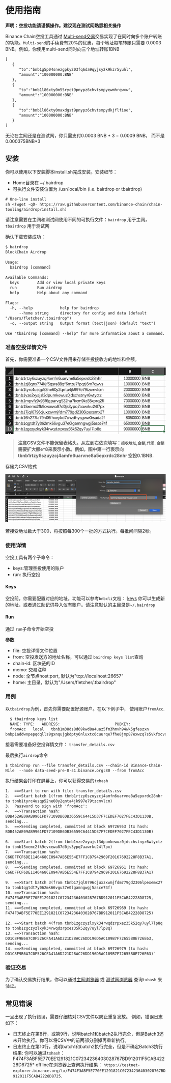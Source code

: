 # 使用指南

**声明：空投功能请谨慎操作。建议现在测试网熟悉相关操作**

Binance Chain空投工具通过 [Multi-send交易](https://docs.binance.org/transfer.html#multi-send)交易实现了在同时向多个账户转账的功能。`Multi-send`的手续费有20%的优惠，每个地址每笔转账只需要 0.0003 BNB。例如，你使用multi-send同时向三个地址转账1BNB

```
[
   {
      "to":"bnb1g5p04snezgpky203fq6da9qyjsy2k9kzr5yuhl",
      "amount":"100000000:BNB"
   },
   {
      "to":"bnb1l86xty0m55ryct9pnypz6chvtsmpyewmhrqwxw",
      "amount":"100000000:BNB"
   },
   {
      "to":"bnb1l86xty0maxdgst9pnypz6chvtsmpydkjflfioe",
      "amount":"100000000:BNB"
   }
]
```

无论在主网还是在测试网，你只需支付0.0003 BNB * 3 = 0.0009 BNB， 而不是0.000375BNB*3

## 安装

你可以使用以下安装脚本install.sh完成安装。安装细节：

* Home目录在 ~/.bairdrop
* 可执行文件安装位置为 /usr/local/bin (i.e. bairdrop or tbairdrop)

```
# One-line install
sh <(wget -qO- https://raw.githubusercontent.com/binance-chain/chain-tooling/airdrop/install.sh)
```

请注意需要在主网和测试网使用不同的可执行文件：`bairdrop` 用于主网，`tbairdrop` 用于测试网

确认下载安装成功：
```
$ bairdrop
BlockChain Airdrop

Usage:
  bairdrop [command]

Available Commands:
  keys        Add or view local private keys
  run         Run airdrop
  help        Help about any command

Flags:
  -h, --help            help for bairdrop
      --home string     directory for config and data (default "/Users/fletcher/.tbairdrop")
  -o, --output string   Output format (text|json) (default "text")

Use "tbairdrop [command] --help" for more information about a command.
```

### 准备空投详情文件

首先，你需要准备一个CSV文件用来存储空投接收方的地址和金额。

![transfer_details.csv](./assets/transfer_example.png?raw=true "example")


>**注意CSV文件不能保留表格头。从左到右依次填写：`接收地址`,`金额`,`代币`.  `金额`需要扩大额e^8来表示小数。例如，图中第一行表示向tbnb1rtzy6szuyzcj4amfn6uarvne8a5epxrdc28nhr 空投0.1BNB.**

存储为CSV格式

![save](./assets/transfer_save.png?raw=true "save")

若接受地址数大于300，将按照每300个一批的方式执行。每批间间隔2秒。

### 使用详情

空投工具有两个子命令：

* keys:管理空投使用的账户
* run: 执行空投

#### Keys

空投前，你需要配置对应的地址。功能可以参考`bnbcli`文档： [keys](https://docs.binance.org/keys.html) 你可以生成新的地址，或者通过助记词导入仪有账户。请注意默认的主目录是`~/.bairdrop`

#### Run

通过 `run`子命令开始空投

**参数**

* file:  空投详情文件位置
* from: 空投发送方的地址名称，可以通过 `bairdrop keys list`查询
* chain-id:  区块链的ID
* memo:  交易注释
* node: 全节点host:port,  默认为"tcp://localhost:26657"
* home:  主目录，默认为"/Users/fletcher/.tbairdrop"


### 用例

以`tbairdrop`为例，首先你需要配置好源账户。在以下例子中， 使用账户`fromAcc`.

```
  $ tbairdrop keys list
  NAME:	TYPE:	ADDRESS:						PUBKEY:
  fromAcc	local	tbnb1m38ds8d69kwd8a4uaz5fm3hmvh94wk5gfeszxn	bnbp1addwnpepqdqlls9gxnqujgkdpty6nluxtc6cuurqe7fhe8jmp87exwzq7s5vkfxcvxk
```

接着需要准备好空投详情文件： `transfer_details.csv`

最后执行`airdrop`命令

```
$ tbairdrop run --file transfer_details.csv --chain-id Binance-Chain-Nile  --node data-seed-pre-0-s1.binance.org:80 --from fromAcc
```

执行结果会打印在屏幕上，你可以获得交易的`txhash`

```
1.  ==>Start to run with file: transfer_details.csv
2.  ==>Start batch 1(from tbnb1rtzy6szuyzcj4amfn6uarvne8a5epxrdc28nhr to tbnb1tyrc4usqp52ne60y2qnta4jk997e79tzcmvlcm)
3.  Password to sign with 'fromAcc':
4.  ==>Transaction hash: BDB452AE09AB9961FD77109DB6DB36559C64415D37F7CEDEF7027FEC43D1130B, sending...
5.  ==>Sending completed, committed at block 69726953 (tx hash: BDB452AE09AB9961FD77109DB6DB36559C64415D37F7CEDEF7027FEC43D1130B)

6.  ==>Start batch 2(from tbnb1vze2xyajsl3dpumkewuz0jdschstnyr6wtyctz to tbnb15xemc2fk9cvxewa87d0js3ypq7aawrku24l7px)
7.  ==>Transaction hash: C66DFFCF6DE1146468CE0947AB5E554E7FF1C87942969F20167692228F8B37A1, sending...
8.  ==>Sending completed, committed at block 69726961 (tx hash: C66DFFCF6DE1146468CE0947AB5E554E7FF1C87942969F20167692228F8B37A1)

9.  ==>Start batch 3(from tbnb17jql0796cjuxzxwmjfdm779gd2306lpexemx27 to tbnb1qgtdt7y062mk66vgu37e0lgamngwgj5asce74f)
10. ==>Transaction hash: F474F3ABF5E770EE1291821C07234236403028767BD912011F5CAB42228D8725, sending...
11. ==>Sending completed, committed at block 69726969 (tx hash: F474F3ABF5E770EE1291821C07234236403028767BD912011F5CAB42228D8725)

12. ==>Start batch 4(from tbnb1zgczyzlxyk34rwqdzrpxez35k52qy7uyl7lp8q to tbnb1zgczyzlxyk34rwqdzrpxez35k52qy7uyl7lp8q)
13. ==>Transaction hash: DD1C8F9B6A7C0F526CFA41A6D221D28AC26DD196D5AC109B7F72655B0E726E63, sending...
14. ==>Sending completed, committed at block 69726979 (tx hash: DD1C8F9B6A7C0F526CFA41A6D221D28AC26DD196D5AC109B7F72655B0E726E63)`
```

###  验证交易

为了确认交易执行结果，你可以通过[主网浏览器](https://explorer.binance.org/) 或 [测试网浏览器](https://testnet-explorer.binance.org/) 查询`txhash` 来验证。

## 常见错误

一旦出现了执行错误，需要仔细核对CSV文件以防止重复发放。
例如，错误日志如下：

+ 日志终止在第8行，或第9行，说明batch1和batch2执行完全，但是Batch3还未开始执行。你可以将CSV中的前两部分删掉再重新执行。 
+ 日志终止在第10行，说明batch1和batch2执行完全，但是不确定Batch3执行结果: 你可以通过`txhash`：F474F3ABF5E770EE1291821C07234236403028767BD912011F5CAB42228D8725* offline在浏览器上查询执行结果： `https://testnet-explorer.binance.org/tx/F474F3ABF5E770EE1291821C07234236403028767BD912011F5CAB42228D8725`.




